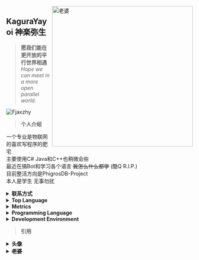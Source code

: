 <img align="right" src="https://cdn.jsdelivr.net/gh/Fjaxzhy/Fjaxzhy/kyimg.png" width='380px' alt="老婆">

## KaguraYayoi  神楽弥生
>**愿我们能在更开放的平行世界相遇** <br>
>_Hope we can meet in a more open parallel world._

![Fjaxzhy](https://count.getloli.com/get/@:Fjaxzhy)

<!--
<html>
<iframe
        frameborder="no" 
        border="0" 
        marginwidth="0" 
        marginheight="0" 
        width=298 
        height=52
        allowfullscreen
        src="https://music.163.com/outchain/player?type=2&id=1474146255&auto=0&height=32"  
></iframe>
</html>
-->

>**个人介绍**

一个专业是物联网的喜欢写程序的肥宅 <br>
主要使用C# Java和C++也稍微会些 <br>
最近在搞Bot和学习各个语言 ~~我怎么什么都学~~ (酷Q R.I.P.) <br>
目前整活方向是PhigrosDB-Project <br>
本人是学生 无事勿扰

<details>
    <summary><strong>联系方式</strong></summary>

> 开源社区账号 <br>
> [![GitHub](https://img.shields.io/badge/GitHub-Fjaxzhy-FF6A6A?style=flat-square&logo=github)](https://github.com/fjaxzhy)
> [![GitHub](https://img.shields.io/badge/GitHub-KagruaYayoi-FF6A6A?style=flat-square&logo=github)](https://github.com/kagurayayoi)
> [![Gitee](https://img.shields.io/badge/Gitee-KaguraYayoi-FF6A6A?style=flat-square&logo=gitee)](https://gitee.com/kagurayayoi)
> <br>
> 社交平台账号 <br>
> [![Telegram](https://img.shields.io/badge/Telegram-@kagurayayoi-00BFFF?style=flat-square&logo=telegram)](https://t.me/kagurayayoi)
> [![BiliBili](https://img.shields.io/badge/BiliBili-KaguraYayoi-FB7299?style=flat-square&logo=bilibili)](https://space.bilibili.com/157623239)
> <br>
> 个人网站 <br>
> [![Blog](https://img.shields.io/badge/Blog-kagurayayoi.top-FF6A6A?style=flat-square)](https://kagurayayoi.top)
> <br>
> 个人邮箱 <br>
> [![Mail](https://img.shields.io/badge/GMail-fjaxzhy@gmail.com-458B00?style=flat-square&logo=gmail)](mailto:fjaxzhy@gmail.com)
> [![Mail](https://img.shields.io/badge/88Mail-kagurayayoi@88.com-458B00?style=flat-square)](mailto:kagurayayoi@88.com)
</details>
<details>
	<summary><strong>Top Language</strong></summary>
	
![KaguraYayoi's Top Langs](https://github-readme-stats.vercel.app/api/top-langs/?username=Fjaxzhy&layout=compact)
</details>
<!--
<details>
	<summary><strong>WakaTime Stats</strong></summary>
	
![KaguraYayoi's WakaTime Stats](https://github-readme-stats.vercel.app/api/wakatime?username=KaguraYayoi&layout=compact)
</details>  --->
<details>
	<summary><strong>Metrics</strong></summary>
	
![Metrics](https://metrics.lecoq.io/fjaxzhy?template=terminal&gists=1&discussions=1&activity=1&projects=1&projects.limit=4&projects.descriptions=false&activity.limit=5&activity.load=300&activity.days=14&activity.filter=all&activity.visibility=all&activity.timestamps=false&config.timezone=Asia%2FShanghai)
</details>
<details>
    <summary><strong>Programming Language</strong></summary>
	
> 还算会写 <br>
> [![CSharp](https://img.shields.io/badge/C%23-%23239120.svg?&style=flat-square&logo=c-sharp&logoColor=white)](https://docs.microsoft.com/en-us/dotnet/csharp/)
> [![dotNET](https://img.shields.io/badge/-%2ENET-purple?style=flat-square&logo=.Net&logoColor=fff)](https://dotnet.microsoft.com/)
> <br>
> 会一点点 <br>
> [![Cpp](https://img.shields.io/badge/-C++-6495ED?style=flat-square&logo=C&logoColor=fff)](https://zh.cppreference.com/)
> [![Java](https://img.shields.io/badge/-Java-ab7221?style=flat-square&logo=Java&logoColor=fff)](https://www.oracle.com/java/)
> [![HTML](https://img.shields.io/badge/-HTML-FF4500?style=flat-square&logo=Html5&logoColor=fff)](https://developer.mozilla.org/zh-CN/docs/Web/HTML)
> [![CSS](https://img.shields.io/badge/-CSS-4682B4?style=flat-square&logo=CSS3&logoColor=fff)](https://developer.mozilla.org/zh-CN/docs/Web/CSS)
> <br>
> 正在学习 <br>
> [![Golang](https://img.shields.io/badge/-Go-00ADD8?style=flat-square&logo=Go&logoColor=fff)](https://golang.google.cn/)
> [![Python](https://img.shields.io/badge/-Python-3e74a2?style=flat-square&logo=Python&logoColor=fff)](https://www.python.org/)
> [![JavaScript](https://img.shields.io/badge/-JavaScript-F7DF1E?style=flat-square&logo=JavaScript&logoColor=fff)](https://developer.mozilla.org/zh-CN/docs/Web/JavaScript)
> [![Vuejs](https://img.shields.io/badge/-Vue.js-4FC08D?style=flat-square&logo=Vue.js&logoColor=fff)](https://vuejs.org/)
</details>
<details>
    <summary><strong>Development Environment</strong></summary>

> Platform <br>
> [![OS](https://img.shields.io/badge/Windows10-0078d6?style=flat-square&logo=windows&logoColor=fff)](https://www.microsoft.com/zh-cn/windows)
> <br>
> Application Development <br>
> [![IDE](https://img.shields.io/badge/Visual%20Studio-purple?style=flat-square&logo=visual-studio)](https://visualstudio.microsoft.com/zh-hans/)
> [![IDE](https://img.shields.io/badge/Android%20Studio-3DDC84?style=flat-square&logo=android-studio&logoColor=fff)](http://www.android-studio.org/)
> [![IDE](https://img.shields.io/badge/IntelliJ%20IDEA-red?style=flat-square&logo=IntelliJ%20IDEA)](https://www.jetbrains.com/idea/)
> [![IDE](https://img.shields.io/badge/PyCharm-green?style=flat-square&logo=IntelliJ%20IDEA)](https://www.jetbrains.com/pycharm/)
> [![IDE](https://img.shields.io/badge/Goland-1E90FF?style=flat-square&logo=IntelliJ%20IDEA)](https://www.jetbrains.com/goland/)
> <br>
> Website Development <br>
> [![HBuilderX](https://img.shields.io/badge/DCloud-HBuilderX-green?style=flat-square&logo=hbuilderx)](https://www.dcloud.io/)
> [![AxureRP](https://img.shields.io/badge/Solutions-Axure%20RP-FF00FF?style=flat-square&logo=axurerp)](https://www.axure.com/)
> <br>
> Text Editor <br>
> [![Editor](https://img.shields.io/badge/Visual%20Studio%20Code-blue?style=flat-square&logo=visual-studio-code)](https://code.visualstudio.com/)
> [![Editor](https://img.shields.io/badge/Editor-Sublime%20Text-FFB90F?style=flat-square)](https://www.sublimetext.com/3)
> <br>
> Tool <br>
> [![Git](https://img.shields.io/badge/Git-yellow?style=flat-square&logo=git)](https://git-scm.com/)
</details>

>**引用**
<details>
    <summary><strong>头像</strong></summary>
	
+ [画师] 양갱/ようかん 
+ [作品] 遊び (信息来自SauceNAO Pixiv无)
</details>
<details>
    <summary><strong><s>老婆</s></strong></summary>

+ [画师] ふぇありぃあい
+ [作品] けもみみ (https://www.pixiv.net/artworks/72203964)

图是自己用Photoshop扣的 质量极差 <br>
~~这画师的图是真戳我xp~~
</details>

<!--
+ **~~老婆~~** <br> [画师] ふぇありぃあい <br> [作品] けもみみ (https://www.pixiv.net/artworks/72203964) <br> 图是自己用Photoshop扣的 质量极差 <br> ~~这画师的图是真戳我xp~~
-->

<!---
[![GitHub](https://img.shields.io/badge/GitHub-Fjaxzhy-FF6A6A?style=flat-square&logo=github)](https://github.com/fjaxzhy)
[![GitHub](https://img.shields.io/badge/GitHub-KagruaYayoi-FF6A6A?style=flat-square&logo=github)](https://github.com/kagurayayoi)
[![Telegram](https://img.shields.io/badge/Telegram-@kagurayayoi-00BFFF?style=flat-square&logo=telegram)](https://t.me/kagurayayoi)
[![Blog](https://img.shields.io/badge/Blog-kagurayayoi.top-FF6A6A?style=flat-square)](https://kagurayayoi.top)
[![Mail](https://img.shields.io/badge/Mail-kagurayayoi@88.com-458B00?style=flat-square)](mailto:kagurayayoi@88.com)
![Visitors](https://jwenjian-visitor-badge-5.glitch.me/badge?page_id=fjaxzhy.fjaxzhy.readme)

<!---
[![](https://img.shields.io/badge/-C%23-purple?style=flat-square&logo=.Net&logoColor=fff)](https://docs.microsoft.com/zh-cn/dotnet/csharp/)
[![](https://img.shields.io/badge/-%2ENet%20Framework-purple?style=flat-square&logo=.Net&logoColor=fff)](https://dotnet.microsoft.com/download)
[![](https://img.shields.io/badge/-%2ENet%20Core-purple?style=flat-square&logo=.Net&logoColor=fff)](https://dotnet.microsoft.com/download)
[![](https://img.shields.io/badge/-Python-3e74a2?style=flat-square&logo=Python&logoColor=fff)](https://www.python.org/)
[![](https://img.shields.io/badge/-Java-ab7221?style=flat-square&logo=Java&logoColor=fff)](https://www.oracle.com/java/)
[![](https://img.shields.io/badge/-C++-6495ED?style=flat-square&logo=C&logoColor=fff)](https://zh.cppreference.com/)

<!---
[![](https://img.shields.io/badge/-Windows-0078D6?style=flat-square&logo=Windows)](https://www.microsoft.com/zh-cn/windows)
![](https://img.shields.io/badge/-Linux-000000?style=flat-square&logo=Linux&logoColor=fff)
![](https://img.shields.io/badge/-Android-green?style=flat-square&logo=Android&logoColor=fff)
<!---
![KaguraYayoi's Top Langs](https://github-readme-stats.vercel.app/api/top-langs/?username=Fjaxzhy&layout=compact)
<!---
![KaguraYayoi's github stats](https://github-readme-stats.vercel.app/api?username=Fjaxzhy&bg_color=30,e96443,904e95&title_color=fff&text_color=fff)

-->

<!--
写过的项目有：<br>
[MspCalculator](https://github.com/Fjaxzhy/MspCalculator) 计算器 C#(.NetFramework 4.5.2)  | 停更 <br>
[Temperature & Humidity Sensor](https://github.com/Fjaxzhy/Temperature-and-Humidity-Sensor) 温湿度计 Cpp(Arduino) Esp8266_NodeMCU  | 停更 <br>
[BiliBili_InfoGet_ForCQ](https://github.com/Fjaxzhy/BiliBili_InfoGet_ForCQ) 基于酷Q的插件:BiliBili信息获取 C#(.NetFramework 4.5) [Native.SDK](https://github.com/Jie2GG/Native.Framework)   |  因酷Q停运 停更/归档 <br>
[Hanaya_TgBot](https://github.com/TgBotDev/Hanaya_Telegram.Bot) Telegram.Bot C#(.NetFramework4.5.2) [Telegram.Bot.SDK](https://github.com/TelegramBots/Telegram.Bot)  |  在更 <br>
[Hanaya_TgBot_Nogui](https://github.com/TgBotDev/Hanaya_TgBot_Nogui) Hanaya_TgBot的Nogui版本 C#(.NetFramework4.5.2) [Telegram.Bot.SDK](https://github.com/TelegramBots/Telegram.Bot)  |  主要更新  <br>
-->

<!--
### KaguraYayoi's Projects
|项目名|项目介绍|编写语言|开发环境/语言版本/SDK|程序版本|状态
|:----:|:----:|:----:|:----:|:----:|:----:|
|[MspCalculator](https://github.com/Fjaxzhy/MspCalculator)|计算器|C#|.Net Framework 4.5.2|Ver.2.0|停更
|[Temperature & Humidity Sensor](https://github.com/Fjaxzhy/Temperature-and-Humidity-Sensor)|温湿度检测器|C++|Arduino/Esp8266_NodeMcu|Ver.1.0|停更
|[BiliBili_InfoGet_ForCQ](https://github.com/Fjaxzhy/BiliBili_InfoGet_ForCQ)|基于酷QBot的插件:BiliBili信息获取|C#|.Net Framework 4.5/[Native.SDK](https://github.com/Jie2GG/Native.Framework)|Ver.1.0|归档
|[Hanaya_TgBot](https://github.com/TgBotDev/Hanaya_Telegram.Bot)|Telegram的Bot|C#|.Net Framework 4.5.2/[Telegram.Bot.SDK](https://github.com/TelegramBots/Telegram.Bot)|None|在更
|[Hanaya_TgBot_Nogui](https://github.com/TgBotDev/Hanaya_TgBot_Nogui)|Hanaya_TgBot的Nogui版本|C#|.Net Framework 4.5/[Telegram.Bot.SDK](https://github.com/TelegramBots/Telegram.Bot)|Ver.Alpha.2.0|主更
|[KaguraYayoi's Blog](https://kagurayayoi.top/)|本人博客|HTML/CSS/JavaScript/Ruby|github.io/[mzlogin模板](https://github.com/mzlogin/mzlogin.github.io)|None|随缘
|[KaguraYayoi's Status](https://kagurayayoi.top/uptime-status/)|网站状态实时监测|HTML/CSS/JavaScript|geekyouth/[uptime-status](https://github.com/geekyouth/uptime-status)|None|随缘
|[KaguraYayoi's Introduction](https://kagurayayoi.icu)|个人介绍页/H5+CSS3练手|HTML/CSS/JavaScript|HBuilderX|None|随缘
-->

